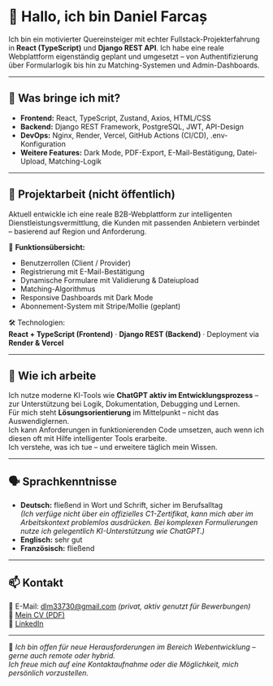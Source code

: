 # 👋 Hallo, ich bin Daniel Farcaș

Ich bin ein motivierter Quereinsteiger mit echter Fullstack-Projekterfahrung in **React (TypeScript)** und **Django REST API**. Ich habe eine reale Webplattform eigenständig geplant und umgesetzt – von Authentifizierung über Formularlogik bis hin zu Matching-Systemen und Admin-Dashboards.

---

## 💼 Was bringe ich mit?

- **Frontend:** React, TypeScript, Zustand, Axios, HTML/CSS
- **Backend:** Django REST Framework, PostgreSQL, JWT, API-Design
- **DevOps:** Nginx, Render, Vercel, GitHub Actions (CI/CD), .env-Konfiguration
- **Weitere Features:** Dark Mode, PDF-Export, E-Mail-Bestätigung, Datei-Upload, Matching-Logik

---

## 🚀 Projektarbeit (nicht öffentlich)

Aktuell entwickle ich eine reale B2B-Webplattform zur intelligenten Dienstleistungsvermittlung, die Kunden mit passenden Anbietern verbindet – basierend auf Region und Anforderung.

🧩 **Funktionsübersicht:**
- Benutzerrollen (Client / Provider)
- Registrierung mit E-Mail-Bestätigung
- Dynamische Formulare mit Validierung & Dateiupload
- Matching-Algorithmus
- Responsive Dashboards mit Dark Mode
- Abonnement-System mit Stripe/Mollie (geplant)

🛠️ Technologien:  
**React + TypeScript (Frontend)** · **Django REST (Backend)** · Deployment via **Render & Vercel**

---

## 🤖 Wie ich arbeite

Ich nutze moderne KI-Tools wie **ChatGPT aktiv im Entwicklungsprozess** – zur Unterstützung bei Logik, Dokumentation, Debugging und Lernen.  
Für mich steht **Lösungsorientierung** im Mittelpunkt – nicht das Auswendiglernen.  
Ich kann Anforderungen in funktionierenden Code umsetzen, auch wenn ich diesen oft mit Hilfe intelligenter Tools erarbeite.  
Ich verstehe, was ich tue – und erweitere täglich mein Wissen.

---

## 🗣️ Sprachkenntnisse

- **Deutsch:** fließend in Wort und Schrift, sicher im Berufsalltag  
  *(Ich verfüge nicht über ein offizielles C1-Zertifikat, kann mich aber im Arbeitskontext problemlos ausdrücken. Bei komplexen Formulierungen nutze ich gelegentlich KI-Unterstützung wie ChatGPT.)*
- **Englisch:** sehr gut
- **Französisch:** fließend

---

## 📫 Kontakt

📧 E-Mail: dlm33730@gmail.com *(privat, aktiv genutzt für Bewerbungen)*  
🔗 [Mein CV (PDF)](https://drive.google.com/file/d/1a4_zyB8ir9DYnbgxz4zY7dO94B1SOLkN/view?usp=drive_link)  
🔗 [LinkedIn](https://www.linkedin.com/in/dani-farcas-760402112/)

---

📌 *Ich bin offen für neue Herausforderungen im Bereich Webentwicklung – gerne auch remote oder hybrid.  
Ich freue mich auf eine Kontaktaufnahme oder die Möglichkeit, mich persönlich vorzustellen.*



